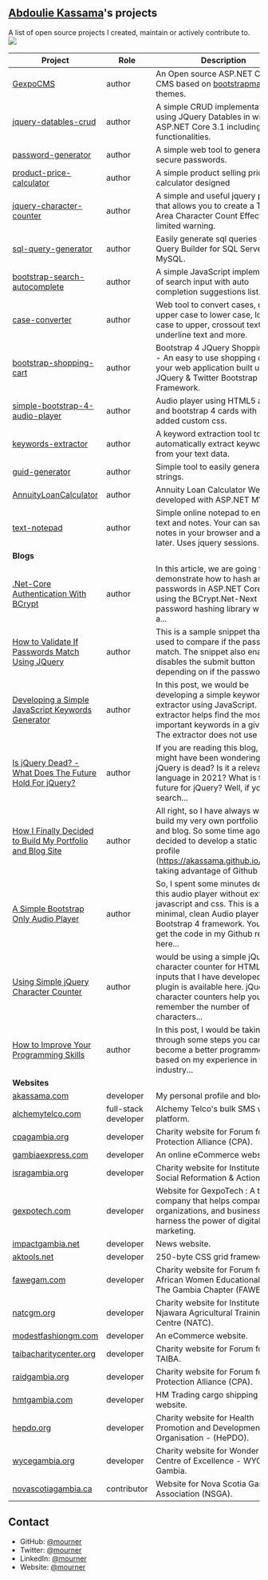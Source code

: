 ## [Abdoulie Kassama](https://akassama.com/)'s projects

A list of open source projects I created, maintain or actively contribute to. [![](https://img.shields.io/badge/simply-awesome-brightgreen.svg)](https://github.com/akassama/projects)

Project | Role | Description
--- | --- | ---
[GexpoCMS](https://github.com/akassama/gexpo-cms) | author | An Open source ASP.NET Core 3.1 CMS based on [bootstrapmade](https://bootstrapmade.com/bootstrap-5-templates/) themes.
[jquery-datables-crud](https://github.com/akassama/jquery-datables-crud) | author | A simple CRUD implementation using JQuery Datables in with ASP.NET Core 3.1 including export functionalities.
[password-generator](https://github.com/akassama/password-generator) | author | A simple web tool to generate secure passwords.
[product-price-calculator](https://github.com/akassama/product-price-calculator) | author | A simple product selling price calculator designed 
[jquery-character-counter](https://github.com/akassama/jquery-character-counter) | author | A simple and useful jquery plugin that allows you to create a Text Area Character Count Effect with limited warning.
[sql-query-generator](https://github.com/akassama/sql-query-generator) | author | Easily generate sql queries online. Query Builder for SQL Server and MySQL.
[bootstrap-search-autocomplete](https://github.com/akassama/bootstrap-search-autocomplete) | author | A simple JavaScript implementation of search input with auto completion suggestions list.
[case-converter](https://github.com/akassama/case-converter) | author | Web tool to convert cases, convert upper case to lower case, lower case to upper, crossout text, underline text and more.
[bootstrap-shopping-cart](https://github.com/akassama/bootstrap-shopping-cart) | author | Bootstrap 4 JQuery Shopping Cart - An easy to use shopping cart for your web application built using JQuery & Twitter Bootstrap Framework.
[simple-bootstrap-4-audio-player](https://github.com/akassama/simple-bootstrap-4-audio-player) | author | Audio player using HTML5 audio and bootstrap 4 cards with some added custom css.
[keywords-extractor](https://github.com/akassama/keywords-extractor) | author | A keyword extraction tool to automatically extract keywords from your text data.
[guid-generator](https://github.com/akassama/guid-generator) | author | Simple tool to easily generate GUID strings.
[AnnuityLoanCalculator](https://github.com/akassama/AnnuityLoanCalculator) | author | Annuity Loan Calculator Web App developed with ASP.NET MVC 5.
[text-notepad](https://github.com/akassama/text-notepad) | author | Simple online notepad to enter your text and notes. Your can save the notes in your browser and access it later. Uses jquery sessions.
**Blogs** | |
[.Net-Core Authentication With BCrypt](https://akassama.com/post/net-core-authentication-with-bcrypt/) | author | In this article, we are going to demonstrate how to hash and verify passwords in ASP.NET Core 3.1 using the BCrypt.Net-Next password hashing library which is a...
[How to Validate If Passwords Match Using JQuery](https://akassama.com/post/how-to-validate-if-passwords-match-using-jquery/) | author | This is a sample snippet that can be used to compare if the passwords match. The snippet also enables or disables the submit button depending on if the passwords...
[Developing a Simple JavaScript Keywords Generator](https://akassama.com/post/developing-a-simple-javascript-keywords-generator/) | author | In this post, we would be developing a simple keywords extractor using JavaScript. The extractor helps find the most important keywords in a given text. The extractor does not use any...
[Is jQuery Dead? - What Does The Future Hold For jQuery?](https://akassama.com/post/is-jquery-dead-what-does-the-future-hold-for-jquery/) | author | If you are reading this blog, you might have been wondering if jQuery is dead? Is it a relevant language in 2021? What is the future for jQuery? Well, if you search...
[How I Finally Decided to Build My Portfolio and Blog Site](https://akassama.com/post/how-i-finally-decided-to-build-my-portfolio-and-blog-site/) | author | All right, so I have always wanted to build my very own portfolio website and blog. So some time ago, I decided to develop a static web profile (https://akassama.github.io/profile/) taking advantage of Github pages...
[A Simple Bootstrap Only Audio Player](https://akassama.com/post/a-simple-bootstrap-only-audio-player/) | author | So, I spent some minutes designing this audio player without extra javascript and css. This is a minimal, clean Audio player using Bootstrap 4 framework. You can get the code in my Github repo here...
[Using Simple jQuery Character Counter](https://akassama.com/post/using-simple-jquery-character-counter/) | author | would be using a simple jQuery character counter for HTML text inputs that I have developed. The plugin is available here. jQuery character counters help you remember the number of characters...
[How to Improve Your Programming Skills](https://akassama.com/post/how-to-improve-your-programming-skills/) | author | In this post, I would be taking you through some steps you can take to become a better programmer based on my experience in the industry...
**Websites** | |
[akassama.com](https://akassama.com) | developer | My personal profile and blog site.
[alchemytelco.com](https://alchemytelco.com) | full-stack developer | Alchemy Telco's bulk SMS web platform.
[cpagambia.org](https://cpagambia.org) | developer | Charity website for Forum for Child Protection Alliance (CPA).
[gambiaexpress.com](https://gambiaexpress.com) | developer | An online eCommerce website.
[isragambia.org](https://isragambia.org) | developer | Charity website for Institute for Social Reformation & Action (ISRA).
[gexpotech.com](https://gexpotech.com) | developer | Website for GexpoTech : A tech company that helps companies, organizations, and businesses harness the power of digital marketing.
[impactgambia.net](https://impactgambia.net) | developer | News website.
[aktools.net](https://aktools.net/) | developer | 250-byte CSS grid framework.
[fawegam.com](https://fawegam.com) | developer | Charity website for Forum for African Women Educationalists - The Gambia Chapter (FAWEGAM).
[natcgm.org](https://natcgm.org/) | developer | Charity website for Institute for Njawara Agricultural Training Centre (NATC).
[modestfashiongm.com](https://modestfashiongm.com) | developer | An eCommerce website.
[taibacharitycenter.org](https://taibacharitycenter.org) | developer | Charity website for Forum for TAIBA.
[raidgambia.org](https://raidgambia.org) | developer | Charity website for Forum for Child Protection Alliance (CPA).
[hmtgambia.com](https://hmtgambia.com) | developer | HM Trading cargo shipping website.
[hepdo.org](https://hepdo.org) | developer | Charity website for Health Promotion and Development Organisation - (HePDO).
[wycegambia.org](https://wycegambia.org) | developer |  Charity website for Wonder Years Centre of Excellence - WYCE Gambia.
[novascotiagambia.ca](https://novascotiagambia.ca) | contributor | Website for Nova Scotia Gambia Association (NSGA).

## Contact

- GitHub: [@mourner](https://github.com/akassama)
- Twitter: [@mourner](https://twitter.com/abdouliekassama)
- LinkedIn: [@mourner](https://www.linkedin.com/in/akassama/)
- Website: [@mourner](https://akassama.com/)
